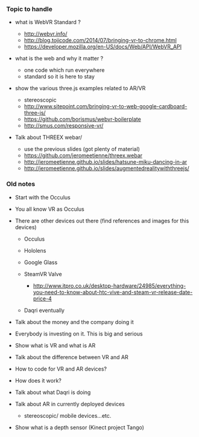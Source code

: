 

### Topic to handle
- what is WebVR Standard ? 
  - http://webvr.info/
  - http://blog.tojicode.com/2014/07/bringing-vr-to-chrome.html
  - https://developer.mozilla.org/en-US/docs/Web/API/WebVR_API
- what is the web and why it matter ?
  - one code which run everywhere
  - standard so it is here to stay

- show the various three.js examples related to AR/VR
  - stereoscopic
  - http://www.sitepoint.com/bringing-vr-to-web-google-cardboard-three-js/
  - https://github.com/borismus/webvr-boilerplate
  - http://smus.com/responsive-vr/

- Talk about THREEX webar/
  - use the previous slides (got plenty of material)
  - https://github.com/jeromeetienne/threex.webar
  - http://jeromeetienne.github.io/slides/hatsune-miku-dancing-in-ar
  - http://jeromeetienne.github.io/slides/augmentedrealitywiththreejs/

### Old notes
* Start with the Occulus
* You all know VR as Occulus 
* There are other devices out there (find references and images for this devices)
   * Occulus
   * Hololens
   * Google Glass 
   
   * SteamVR Valve
     - http://www.itpro.co.uk/desktop-hardware/24985/everything-you-need-to-know-about-htc-vive-and-steam-vr-release-date-price-4
   * Daqri eventually 
* Talk about the money and the company doing it
* Everybody is investing on it. This is big and serious

* Show what is VR and what is AR
* Talk about the difference between VR and AR

* How to code for VR and AR devices?
* How does it work?

* Talk about what Daqri is doing 

* Talk about AR in currently deployed devices
   * stereoscopic/ mobile devices...etc.

* Show what is a depth sensor (Kinect project Tango) 
